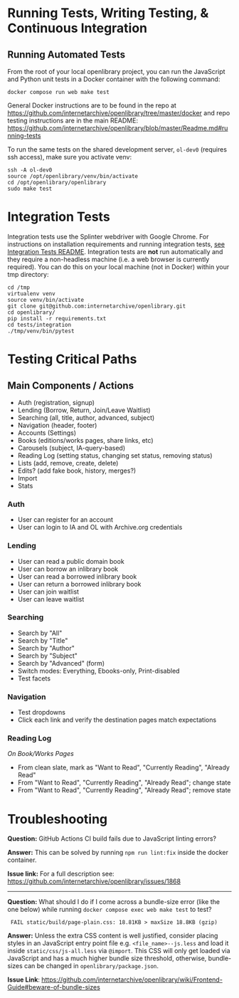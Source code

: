 # Running Tests, Writing Testing, & Continuous Integration

## Running Automated Tests

From the root of your local openlibrary project, you can run the JavaScript and Python unit tests in a Docker container with the following command:

    docker compose run web make test 

General Docker instructions are to be found in the repo at https://github.com/internetarchive/openlibrary/tree/master/docker and repo testing instructions are in the main README: https://github.com/internetarchive/openlibrary/blob/master/Readme.md#running-tests

To run the same tests on the shared development server, `ol-dev0` (requires ssh access), make sure you activate venv:

```
ssh -A ol-dev0
source /opt/openlibrary/venv/bin/activate 
cd /opt/openlibrary/openlibrary
sudo make test
```

# Integration Tests

Integration tests use the Splinter webdriver with Google Chrome. For instructions on installation requirements and running integration tests, [see Integration Tests README](/internetarchive/openlibrary/blob/master/tests/integration/README.md). Integration tests are **not** run automatically and they require a non-headless machine (i.e. a web browser is currently required). You can do this on your local machine (not in Docker) within your tmp directory:

```
cd /tmp
virtualenv venv
source venv/bin/activate
git clone git@github.com:internetarchive/openlibrary.git
cd openlibrary/
pip install -r requirements.txt
cd tests/integration
./tmp/venv/bin/pytest
```

# Testing Critical Paths

## Main Components / Actions

- Auth (registration, signup)
- Lending (Borrow, Return, Join/Leave Waitlist)
- Searching (all, title, author, advanced, subject)
- Navigation (header, footer)
- Accounts (Settings)
- Books (editions/works pages, share links, etc)
- Carousels (subject, IA-query-based)
- Reading Log (setting status, changing set status, removing status)
- Lists (add, remove, create, delete)
- Edits? (add fake book, history, merges?)
- Import
- Stats

### Auth

- User can register for an account
- User can login to IA and OL with Archive.org credentials

### Lending

- User can read a public domain book
- User can borrow an inlibrary book
- User can read a borrowed inlibrary book
- User can return a borrowed inlibrary book
- User can join waitlist
- User can leave waitlist

### Searching

- Search by "All"
- Search by "Title"
- Search by "Author"
- Search by "Subject"
- Search by "Advanced" (form)
- Switch modes: Everything, Ebooks-only, Print-disabled
- Test facets

### Navigation

- Test dropdowns
- Click each link and verify the destination pages match expectations

### Reading Log

*On Book/Works Pages*

- From clean slate, mark as "Want to Read", "Currently Reading", "Already Read"
- From "Want to Read", "Currently Reading", "Already Read"; change state
- From "Want to Read", "Currently Reading", "Already Read"; remove state

# Troubleshooting

**Question:** GitHub Actions CI build fails due to JavaScript linting errors?

**Answer:** This can be solved by running `npm run lint:fix` inside the docker container.

**Issue link:** For a full description see: https://github.com/internetarchive/openlibrary/issues/1868

***

**Question:** What should I do if I come across a bundle-size error (like the one below) while running `docker compose exec web make test` to test? 
```
 FAIL static/build/page-plain.css: 18.81KB > maxSize 18.8KB (gzip)
```
**Answer:** Unless the extra CSS content is well justified, consider placing styles in an JavaScript entry point file e.g. `<file_name>--js.less` and load it inside `static/css/js-all.less` via `@import`. This CSS will only get loaded via JavaScript and has a much higher bundle size threshold, otherwise, bundle-sizes can be changed in `openlibrary/package.json`.

**Issue Link**: https://github.com/internetarchive/openlibrary/wiki/Frontend-Guide#beware-of-bundle-sizes